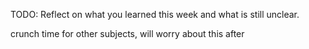 TODO: Reflect on what you learned this week and what is still unclear.

crunch time for other subjects, will worry about this after
